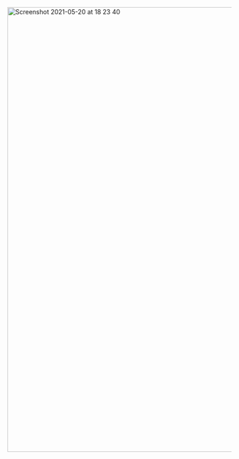 <a href="https://tomspencerlondon.org/about" rel="some text"><img width="1000" alt="Screenshot 2021-05-20 at 18 23 40" src="https://user-images.githubusercontent.com/27693622/119022421-886dd900-b998-11eb-95a4-0b43bbced2cd.png"></a>

